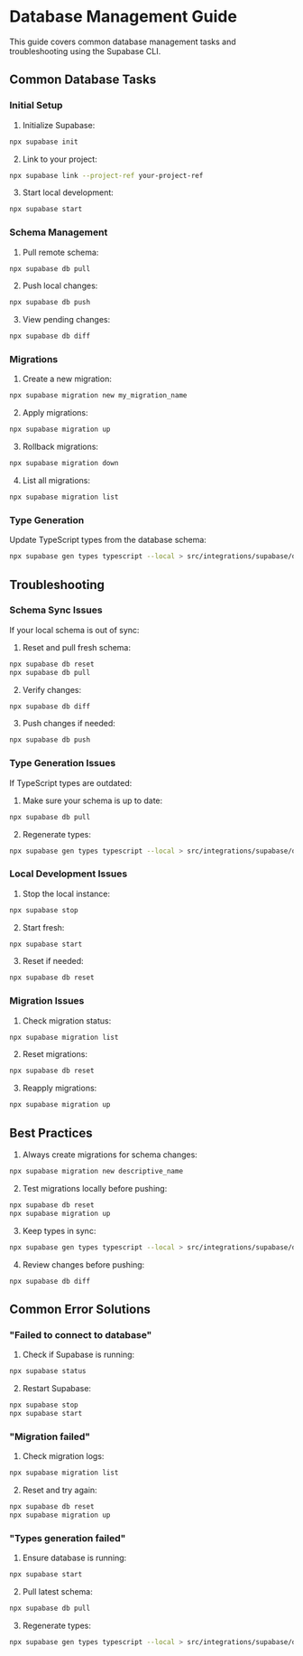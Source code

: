 # Database Management Guide

This guide covers common database management tasks and troubleshooting using the Supabase CLI.

## Common Database Tasks

### Initial Setup

1. Initialize Supabase:
```bash
npx supabase init
```

2. Link to your project:
```bash
npx supabase link --project-ref your-project-ref
```

3. Start local development:
```bash
npx supabase start
```

### Schema Management

1. Pull remote schema:
```bash
npx supabase db pull
```

2. Push local changes:
```bash
npx supabase db push
```

3. View pending changes:
```bash
npx supabase db diff
```

### Migrations

1. Create a new migration:
```bash
npx supabase migration new my_migration_name
```

2. Apply migrations:
```bash
npx supabase migration up
```

3. Rollback migrations:
```bash
npx supabase migration down
```

4. List all migrations:
```bash
npx supabase migration list
```

### Type Generation

Update TypeScript types from the database schema:
```bash
npx supabase gen types typescript --local > src/integrations/supabase/database.types.ts
```

## Troubleshooting

### Schema Sync Issues

If your local schema is out of sync:

1. Reset and pull fresh schema:
```bash
npx supabase db reset
npx supabase db pull
```

2. Verify changes:
```bash
npx supabase db diff
```

3. Push changes if needed:
```bash
npx supabase db push
```

### Type Generation Issues

If TypeScript types are outdated:

1. Make sure your schema is up to date:
```bash
npx supabase db pull
```

2. Regenerate types:
```bash
npx supabase gen types typescript --local > src/integrations/supabase/database.types.ts
```

### Local Development Issues

1. Stop the local instance:
```bash
npx supabase stop
```

2. Start fresh:
```bash
npx supabase start
```

3. Reset if needed:
```bash
npx supabase db reset
```

### Migration Issues

1. Check migration status:
```bash
npx supabase migration list
```

2. Reset migrations:
```bash
npx supabase db reset
```

3. Reapply migrations:
```bash
npx supabase migration up
```

## Best Practices

1. Always create migrations for schema changes:
```bash
npx supabase migration new descriptive_name
```

2. Test migrations locally before pushing:
```bash
npx supabase db reset
npx supabase migration up
```

3. Keep types in sync:
```bash
npx supabase gen types typescript --local > src/integrations/supabase/database.types.ts
```

4. Review changes before pushing:
```bash
npx supabase db diff
```

## Common Error Solutions

### "Failed to connect to database"
1. Check if Supabase is running:
```bash
npx supabase status
```

2. Restart Supabase:
```bash
npx supabase stop
npx supabase start
```

### "Migration failed"
1. Check migration logs:
```bash
npx supabase migration list
```

2. Reset and try again:
```bash
npx supabase db reset
npx supabase migration up
```

### "Types generation failed"
1. Ensure database is running:
```bash
npx supabase start
```

2. Pull latest schema:
```bash
npx supabase db pull
```

3. Regenerate types:
```bash
npx supabase gen types typescript --local > src/integrations/supabase/database.types.ts
```
